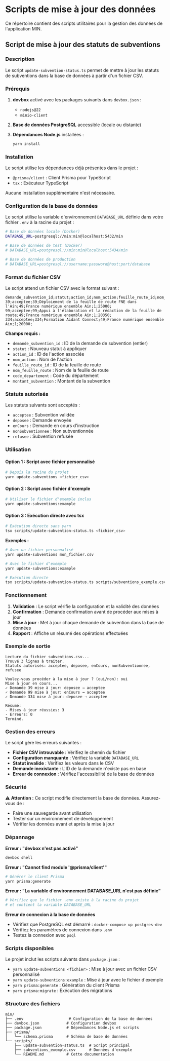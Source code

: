 # Scripts de mise à jour des données

Ce répertoire contient des scripts utilitaires pour la gestion des données de l'application MIN.

## Script de mise à jour des statuts de subventions

### Description

Le script `update-subvention-status.ts` permet de mettre à jour les statuts de subventions dans la base de données à partir d'un fichier CSV.

### Prérequis

1. **devbox** activé avec les packages suivants dans `devbox.json` :

   - `nodejs@22`
   - `minio-client`

2. **Base de données PostgreSQL** accessible (locale ou distante)

3. **Dépendances Node.js** installées :
   ```bash
   yarn install
   ```

### Installation

Le script utilise les dépendances déjà présentes dans le projet :

- `@prisma/client` : Client Prisma pour TypeScript
- `tsx` : Exécuteur TypeScript

Aucune installation supplémentaire n'est nécessaire.

### Configuration de la base de données

Le script utilise la variable d'environnement `DATABASE_URL` définie dans votre fichier `.env` à la racine du projet :

```bash
# Base de données locale (Docker)
DATABASE_URL=postgresql://min:min@localhost:5432/min

# Base de données de test (Docker)
# DATABASE_URL=postgresql://min:min@localhost:5434/min

# Base de données de production
# DATABASE_URL=postgresql://username:password@host:port/database
```

### Format du fichier CSV

Le script attend un fichier CSV avec le format suivant :

```csv
demande_subvention_id;statut;action_id;nom_action;feuille_route_id;nom_feuille_route;code_departement;montant_subvention;
39;acceptee;39;Déploiement de la feuille de route FNE dans l'Ain;49;France numérique ensemble Ain;1;25000;
99;acceptee;99;Appui à l'élaboration et la rédaction de la feuille de route;49;France numérique ensemble Ain;1;20350;
334;acceptee;334;Formation Aidant Connect;49;France numérique ensemble Ain;1;20000;
```

**Champs requis :**

- `demande_subvention_id` : ID de la demande de subvention (entier)
- `statut` : Nouveau statut à appliquer
- `action_id` : ID de l'action associée
- `nom_action` : Nom de l'action
- `feuille_route_id` : ID de la feuille de route
- `nom_feuille_route` : Nom de la feuille de route
- `code_departement` : Code du département
- `montant_subvention` : Montant de la subvention

### Statuts autorisés

Les statuts suivants sont acceptés :

- `acceptee` : Subvention validée
- `deposee` : Demande envoyée
- `enCours` : Demande en cours d'instruction
- `nonSubventionnee` : Non subventionnée
- `refusee` : Subvention refusée

### Utilisation

#### Option 1 : Script avec fichier personnalisé

```bash
# Depuis la racine du projet
yarn update-subventions <fichier_csv>
```

#### Option 2 : Script avec fichier d'exemple

```bash
# Utiliser le fichier d'exemple inclus
yarn update-subventions:example
```

#### Option 3 : Exécution directe avec tsx

```bash
# Exécution directe sans yarn
tsx scripts/update-subvention-status.ts <fichier_csv>
```

**Exemples :**

```bash
# Avec un fichier personnalisé
yarn update-subventions mon_fichier.csv

# Avec le fichier d'exemple
yarn update-subventions:example

# Exécution directe
tsx scripts/update-subvention-status.ts scripts/subventions_exemple.csv
```

### Fonctionnement

1. **Validation** : Le script vérifie la configuration et la validité des données
2. **Confirmation** : Demande confirmation avant de procéder aux mises à jour
3. **Mise à jour** : Met à jour chaque demande de subvention dans la base de données
4. **Rapport** : Affiche un résumé des opérations effectuées

### Exemple de sortie

```
Lecture du fichier subventions.csv...
Trouvé 3 lignes à traiter.
Statuts autorisés: acceptee, deposee, enCours, nonSubventionnee, refusee

Voulez-vous procéder à la mise à jour ? (oui/non): oui
Mise à jour en cours...
✓ Demande 39 mise à jour: deposee → acceptee
✓ Demande 99 mise à jour: enCours → acceptee
✓ Demande 334 mise à jour: deposee → acceptee

Résumé:
- Mises à jour réussies: 3
- Erreurs: 0
Terminé.
```

### Gestion des erreurs

Le script gère les erreurs suivantes :

- **Fichier CSV introuvable** : Vérifiez le chemin du fichier
- **Configuration manquante** : Vérifiez la variable `DATABASE_URL`
- **Statut invalide** : Vérifiez les valeurs dans le CSV
- **Demande inexistante** : L'ID de la demande n'existe pas en base
- **Erreur de connexion** : Vérifiez l'accessibilité de la base de données

### Sécurité

⚠️ **Attention :** Ce script modifie directement la base de données. Assurez-vous de :

- Faire une sauvegarde avant utilisation
- Tester sur un environnement de développement
- Vérifier les données avant et après la mise à jour

### Dépannage

**Erreur : "devbox n'est pas activé"**

```bash
devbox shell
```

**Erreur : "Cannot find module '@prisma/client'"**

```bash
# Générer le client Prisma
yarn prisma:generate
```

**Erreur : "La variable d'environnement DATABASE_URL n'est pas définie"**

```bash
# Vérifiez que le fichier .env existe à la racine du projet
# et contient la variable DATABASE_URL
```

**Erreur de connexion à la base de données**

- Vérifiez que PostgreSQL est démarré : `docker-compose up postgres-dev`
- Vérifiez les paramètres de connexion dans `.env`
- Testez la connexion avec `psql`

### Scripts disponibles

Le projet inclut les scripts suivants dans `package.json` :

- `yarn update-subventions <fichier>` : Mise à jour avec un fichier CSV personnalisé
- `yarn update-subventions:example` : Mise à jour avec le fichier d'exemple
- `yarn prisma:generate` : Génération du client Prisma
- `yarn prisma:migrate` : Exécution des migrations

### Structure des fichiers

```
min/
├── .env                    # Configuration de la base de données
├── devbox.json            # Configuration devbox
├── package.json           # Dépendances Node.js et scripts
├── prisma/
│   └── schema.prisma      # Schéma de base de données
└── scripts/
    ├── update-subvention-status.ts  # Script principal
    ├── subventions_exemple.csv      # Données d'exemple
    └── README.md          # Cette documentation
```
